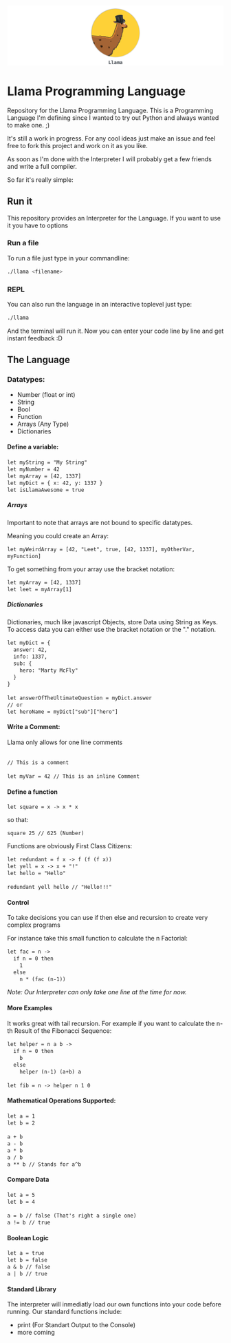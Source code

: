 ![alt text](https://raw.githubusercontent.com/mathiasquintero/LlamaLang/master/logo.png "Small logo I made while I had time ;)")

# Llama Programming Language
Repository for the Llama Programming Language.
This is a Programming Language I'm defining since I wanted to try out Python and always wanted to make one. ;)

It's still a work in progress.
For any cool ideas just make an issue and feel free to fork this project and work on it as you like.

As soon as I'm done with the Interpreter I will probably get a few friends and write a full compiler.

So far it's really simple:

## Run it

This repository provides an Interpreter for the Language.
If you want to use it you have to options

### Run a file

To run a file just type in your commandline:
```bash
./llama <filename>
```

### REPL

You can also run the language in an interactive toplevel just type:

```bash
./llama
```

And the terminal will run it. Now you can enter your code line by line and get instant feedback :D

## The Language

### Datatypes:

* Number (float or int)
* String
* Bool
* Function
* Arrays (Any Type)
* Dictionaries

#### Define a variable:

```
let myString = "My String"
let myNumber = 42
let myArray = [42, 1337]
let myDict = { x: 42, y: 1337 }
let isLlamaAwesome = true
```

##### Arrays

Important to note that arrays are not bound to specific datatypes.

Meaning you could create an Array:

```
let myWeirdArray = [42, "Leet", true, [42, 1337], myOtherVar, myFunction]
```

To get something from your array use the bracket notation:

```
let myArray = [42, 1337]
let leet = myArray[1]
```

##### Dictionaries

Dictionaries, much like javascript Objects, store Data using String as Keys.
To access data you can either use the bracket notation or the "." notation.

```
let myDict = { 
  answer: 42, 
  info: 1337, 
  sub: { 
    hero: "Marty McFly" 
  } 
}

let answerOfTheUltimateQuestion = myDict.answer
// or
let heroName = myDict["sub"]["hero"]
```



#### Write a Comment:

Llama only allows for one line comments

```

// This is a comment

let myVar = 42 // This is an inline Comment

```

#### Define a function

```
let square = x -> x * x
```

so that:

```
square 25 // 625 (Number)
```

Functions are obviously First Class Citizens:

```
let redundant = f x -> f (f (f x))
let yell = x -> x + "!"
let hello = "Hello"

redundant yell hello // "Hello!!!"
```

#### Control

To take decisions you can use if then else and recursion to create very complex programs

For instance take this small function to calculate the n Factorial:

```
let fac = n ->
  if n = 0 then
    1
  else
    n * (fac (n-1))
```

*Note: Our Interpreter can only take one line at the time for now.*

#### More Examples

It works great with tail recursion. For example if you want to calculate the n-th Result of the Fibonacci Sequence:

```
let helper = n a b ->
  if n = 0 then
    b
  else
    helper (n-1) (a+b) a

let fib = n -> helper n 1 0
```

#### Mathematical Operations Supported:

```
let a = 1
let b = 2

a + b
a - b
a * b
a / b
a ** b // Stands for a^b
```

#### Compare Data

```
let a = 5
let b = 4

a = b // false (That's right a single one)
a != b // true
```

#### Boolean Logic

```
let a = true
let b = false
a & b // false
a | b // true
```

#### Standard Library

The interpreter will inmediatly load our own functions into your code before running.
Our standard functions include:

* print (For Standart Output to the Console)
* more coming
